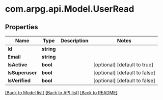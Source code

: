 # com.arpg.api.Model.UserRead

## Properties

Name | Type | Description | Notes
------------ | ------------- | ------------- | -------------
**Id** | **string** |  | 
**Email** | **string** |  | 
**IsActive** | **bool** |  | [optional] [default to true]
**IsSuperuser** | **bool** |  | [optional] [default to false]
**IsVerified** | **bool** |  | [optional] [default to false]

[[Back to Model list]](../README.md#documentation-for-models) [[Back to API list]](../README.md#documentation-for-api-endpoints) [[Back to README]](../README.md)

